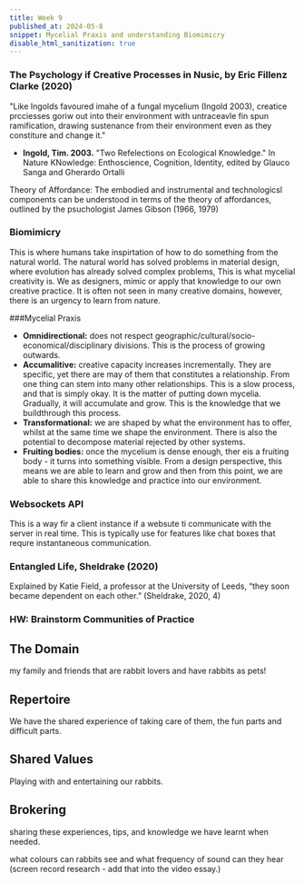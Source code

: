 ```yaml
---
title: Week 9
published_at: 2024-05-8
snippet: Mycelial Praxis and understanding Biomimicry
disable_html_sanitization: true
---
```


### The Psychology if Creative Processes in Nusic, by Eric Fillenz Clarke (2020)

"Like Ingolds favoured imahe of a fungal mycelium (Ingold 2003), creatice prcciesses goriw out into their environment with untraceavle fin spun ramification, drawing sustenance from their environment even as they constiture and change it."
- **Ingold, Tim. 2003.** "Two Refelections on Ecological Knowledge." In Nature KNowledge: Enthoscience, Cognition, Identity, edited by Glauco Sanga and Gherardo Ortalli

Theory of Affordance: The embodied and instrumental and technologicsl components can be understood in terms of the theory of affordances, outlined by the psuchologist James Gibson (1966, 1979)

### Biomimicry

This is where humans take inspirtation of how to do something from the natural world. The natural world has solved problems in material design, where evolution has already solved complex problems, This is what mycelial creativity is. We as designers, mimic or apply that knowledge to our own creative practice. It is often not seen in many creative domains, however, there is an urgency to learn from nature.

###Mycelial Praxis
- **Omnidirectional:** does not respect geographic/cultural/socio-economical/disciplinary divisions. This is the process of growing outwards.
- **Accumalitive:** creative capacity increases incrementally. They are specific, yet there are may of them that constitutes a relationship. From one thing can stem into many other relationships. This is a slow process, and that is simply okay. It is the matter of putting down mycelia. Gradually, it will accumulate and grow. This is the knowledge that we buildthrough this process.
- **Transformational:** we are shaped by what the environment has to offer, whilst at the same time we shape the environment. There is also the potential to decompose material rejected by other systems. 
- **Fruiting bodies:** once the mycelium is dense enough, ther eis a fruiting body - it turns into something visible. From a design perspective, this means we are able to learn and grow and then from this point, we are able to share this knowledge and practice into our environment.

### Websockets API
This is a way fir a client instance if a websute ti communicate with the server in real time. This is typically use for features like chat boxes that requre instantaneous communication.

### Entangled Life, Sheldrake (2020)
Explained by Katie Field, a professor at the
University of Leeds, “they soon became dependent on each other.” (Sheldrake, 2020, 4)


### HW: Brainstorm Communities of Practice

## The Domain
my family and friends that are rabbit lovers and have rabbits as pets!

## Repertoire
We have the shared experience of taking care of them, the fun parts and difficult parts.

## Shared Values
Playing with and entertaining our rabbits.

## Brokering
sharing these experiences, tips, and knowledge we have learnt when needed.

what colours can rabbits see and what frequency of sound can they hear (screen record research - add that into the video essay.)


